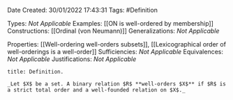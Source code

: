 <div class="topSpace"></div>

Date Created: 30/01/2022 17:43:31
Tags: #Definition

Types: _Not Applicable_
Examples: [[ON is well-ordered by membership]]
Constructions: [[Ordinal (von Neumann)]]
Generalizations: _Not Applicable_

Properties: [[Well-ordering well-orders subsets]], [[Lexicographical order of well-orderings is a well-order]]
Sufficiencies: _Not Applicable_
Equivalences: _Not Applicable_
Justifications: _Not Applicable_

``` ad-Definition
title: Definition.

_Let $X$ be a set. A binary relation $R$ **well-orders $X$** if $R$ is a strict total order and a well-founded relation on $X$._

```
